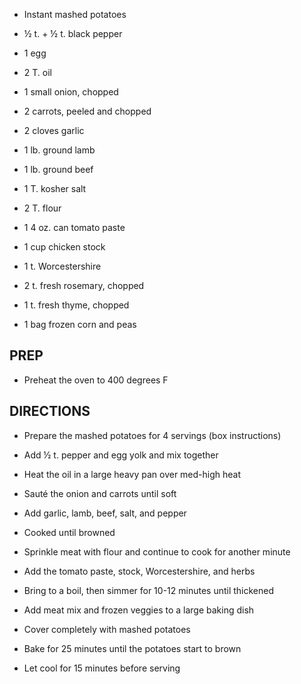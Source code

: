 - Instant mashed potatoes

- ½ t. + ½ t. black pepper

- 1 egg

- 2 T. oil

- 1 small onion, chopped

- 2 carrots, peeled and chopped

- 2 cloves garlic

- 1 lb. ground lamb

- 1 lb. ground beef

- 1 T. kosher salt

- 2 T. flour

- 1 4 oz. can tomato paste

- 1 cup chicken stock

- 1 t. Worcestershire

- 2 t. fresh rosemary, chopped

- 1 t. fresh thyme, chopped

- 1 bag frozen corn and peas

## PREP

- Preheat the oven to 400 degrees F

## DIRECTIONS

- Prepare the mashed potatoes for 4 servings (box instructions)

- Add ½ t. pepper and egg yolk and mix together

- Heat the oil in a large heavy pan over med-high heat

- Sauté the onion and carrots until soft

- Add garlic, lamb, beef, salt, and pepper

- Cooked until browned

- Sprinkle meat with flour and continue to cook for another minute

- Add the tomato paste, stock, Worcestershire, and herbs

- Bring to a boil, then simmer for 10-12 minutes until thickened

- Add meat mix and frozen veggies to a large baking dish

- Cover completely with mashed potatoes

- Bake for 25 minutes until the potatoes start to brown

- Let cool for 15 minutes before serving
